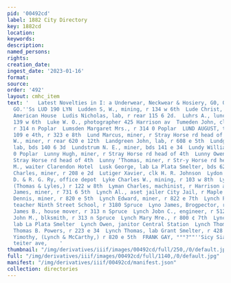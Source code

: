 ```yaml
---
pid: '00492cd'
label: 1882 City Directory
key: 1882cd
location: 
keywords: 
description: 
named_persons: 
rights: 
creation_date: 
ingest_date: '2023-01-16'
format: 
source: 
order: '492'
layout: cmhc_item
text: '   Latest Novelties in I: a Underwear, Neckwear & Hosiery, G0, OG. St@bIG &
  GO.''Ss LUD 190 LYN  Ludden S, W., mining, r 134 w 6th  Lude Christ, miner, bds
  American House  Ludis Nicholas, lab, r rear 115 6 2d.  Luhrs A., lunch-stand, r
  139 w 6th  Luke W. O., photographer 425 Harrison av  Tumeden John, clk C. Boettcher,
  r 314 n Poplar  Lumsden Margaret Mrs., r 314 0 Poplar  LUND AUGUST, tailor and repairer
  109 e 4th, r 323 e 8th  Lund Marcus, miner, r Stray Horse rd head of 4th  Lundaman
  W., miner, r rear 620 e 12th  Landgreen John, lab, r 608 e 5th  Lundguest J. P.,
  lab, bds 140 6 3d  Lundstrum N. E., miner, bds 141 e 34  Lundy William, clk 1311
  0 Poplar  Lunny Hugh, miner, r Stray Horse rd head of 4th  Lunny Owen, miner, r
  Stray Horse rd head of 4th  Lunny ‘Thomas, miner, r Str-y Horse rd head of 4th  Lurscky
  M., waiter Clarendon Hotel  Lusk George, lab La Plata Smelter, bds 628 w Chestnut  Luther
  Charles, miner, r 208 e 2d  Lutiger Xavier, clk H. R. Johnson  Lydon Cole, supt
  D. & R. G. Ry, office depot  Lyke Charles W., mining, r 103 w 8th  Lyles D. Clinton,
  (Thomas & Lyles,) r 122 w 8th  Lyman Charles, machinist, r Harrison av ne cor 14th  Lyman
  James, miner, r 731 6 5th  Lynch Al., aset jailer City Jail, r Maple nw cor Elm  Lynch
  Dennis, miner, r 820 e 5th  Lynch Edward, miner, r 822 e 7th  Lynch Florence Miss,
  teacher Ninth Street School, r 3180 Spruce  Lyno James, Brogpector, r 628 w Chestnut  Lynch
  James B., house mover, r 313 n Spruce  Lynch Jobn C., engineer, r 512 ¢ 10th  Lynch
  John M., blksmith, r 313 n Spruce  Lynch Mary Mre., r 800 ¢ 7th  Lynch Michael,
  lab La Plata Smelter  Lynch Owen, janitor Central Station  Lynch Thomas, constable
  Thomas B. Powers, r 223 e 34  Lynch Thomas, lab Grant Smelter, r 428 w Chestnut  Lynch
  Yimothy, (Lynch & McCarthy,) r 820 e 5th  FRANK GAY, °°°?""''Sicy Sia, a1 ana 2105.
  teiter ave,    '
thumbnail: "/img/derivatives/iiif/images/00492cd/full/250,/0/default.jpg"
full: "/img/derivatives/iiif/images/00492cd/full/1140,/0/default.jpg"
manifest: "/img/derivatives/iiif/00492cd/manifest.json"
collection: directories
---
```

